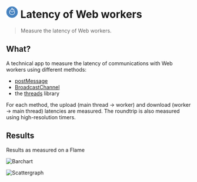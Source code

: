 # ![Latency of Web workers](https://raw.githubusercontent.com/gmarty/latency-web-workers/master/img/icons/32.png "Latency of Web workers") Latency of Web workers

> Measure the latency of Web workers.

## What?

A technical app to measure the latency of communications with Web workers using
different methods:

* [postMessage](https://developer.mozilla.org/en-US/docs/Web/API/Worker/postMessage)
* [BroadcastChannel](https://developer.mozilla.org/en-US/docs/Web/API/BroadcastChannel/BroadcastChannel)
* the [threads](https://github.com/gaia-components/threads) library

For each method, the upload (main thread -> worker) and download (worker -> main
thread) latencies are measured. The roundtrip is also measured using
high-resolution timers.

## Results

Results as measured on a Flame

![Barchart](https://rawgit.com/gmarty/latency-web-workers/master/img/barchart.svg)

![Scattergraph](https://rawgit.com/gmarty/latency-web-workers/master/img/scattergraph.svg)
